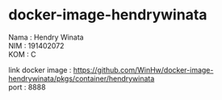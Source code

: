 # docker-image-hendrywinata
Nama : Hendry Winata\
NIM : 191402072\
KOM : C

link docker image : https://github.com/WinHw/docker-image-hendrywinata/pkgs/container/hendrywinata \
port : 8888
